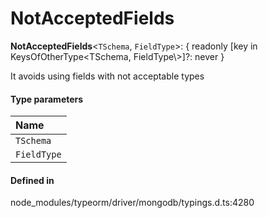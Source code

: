 # NotAcceptedFields

 **NotAcceptedFields**<`TSchema`, `FieldType`\>: { readonly [key in KeysOfOtherType<TSchema, FieldType\\>]?: never }

It avoids using fields with not acceptable types

#### Type parameters

| Name |
| :------ |
| `TSchema` | `object` |
| `FieldType` | `object` |

#### Defined in

node_modules/typeorm/driver/mongodb/typings.d.ts:4280
